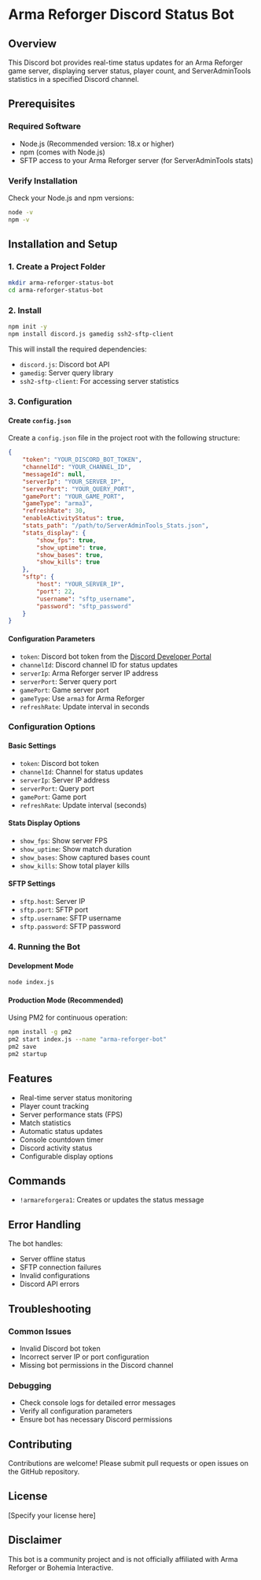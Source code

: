 # Arma Reforger Discord Status Bot

## Overview
This Discord bot provides real-time status updates for an Arma Reforger game server, displaying server status, player count, and ServerAdminTools statistics in a specified Discord channel.

## Prerequisites

### Required Software
- Node.js (Recommended version: 18.x or higher)
- npm (comes with Node.js)
- SFTP access to your Arma Reforger server (for ServerAdminTools stats)

### Verify Installation
Check your Node.js and npm versions:
```bash
node -v
npm -v
```

## Installation and Setup

### 1. Create a Project Folder
```bash
mkdir arma-reforger-status-bot
cd arma-reforger-status-bot
```

### 2. Install
```bash
npm init -y
npm install discord.js gamedig ssh2-sftp-client
```

This will install the required dependencies:
- `discord.js`: Discord bot API
- `gamedig`: Server query library
- `ssh2-sftp-client`: For accessing server statistics

### 3. Configuration

#### Create `config.json`
Create a `config.json` file in the project root with the following structure:

```json
{
    "token": "YOUR_DISCORD_BOT_TOKEN",
    "channelId": "YOUR_CHANNEL_ID",
    "messageId": null,
    "serverIp": "YOUR_SERVER_IP",
    "serverPort": "YOUR_QUERY_PORT",
    "gamePort": "YOUR_GAME_PORT",
    "gameType": "arma3",
    "refreshRate": 30,
    "enableActivityStatus": true,
    "stats_path": "/path/to/ServerAdminTools_Stats.json",
    "stats_display": {
        "show_fps": true,
        "show_uptime": true,
        "show_bases": true,
        "show_kills": true
    },
    "sftp": {
        "host": "YOUR_SERVER_IP",
        "port": 22,
        "username": "sftp_username",
        "password": "sftp_password"
    }
}
```

#### Configuration Parameters
- `token`: Discord bot token from the [Discord Developer Portal](https://discord.com/developers/applications)
- `channelId`: Discord channel ID for status updates
- `serverIp`: Arma Reforger server IP address
- `serverPort`: Server query port
- `gamePort`: Game server port
- `gameType`: Use `arma3` for Arma Reforger
- `refreshRate`: Update interval in seconds

### Configuration Options

#### Basic Settings
- `token`: Discord bot token
- `channelId`: Channel for status updates
- `serverIp`: Server IP address
- `serverPort`: Query port
- `gamePort`: Game port
- `refreshRate`: Update interval (seconds)

#### Stats Display Options
- `show_fps`: Show server FPS
- `show_uptime`: Show match duration
- `show_bases`: Show captured bases count
- `show_kills`: Show total player kills

#### SFTP Settings
- `sftp.host`: Server IP
- `sftp.port`: SFTP port
- `sftp.username`: SFTP username
- `sftp.password`: SFTP password

### 4. Running the Bot

#### Development Mode
```bash
node index.js
```

#### Production Mode (Recommended)
Using PM2 for continuous operation:
```bash
npm install -g pm2
pm2 start index.js --name "arma-reforger-bot"
pm2 save
pm2 startup
```

## Features

- Real-time server status monitoring
- Player count tracking
- Server performance stats (FPS)
- Match statistics
- Automatic status updates
- Console countdown timer
- Discord activity status
- Configurable display options

## Commands

- `!armareforgera1`: Creates or updates the status message

## Error Handling

The bot handles:
- Server offline status
- SFTP connection failures
- Invalid configurations
- Discord API errors

## Troubleshooting

### Common Issues
- Invalid Discord bot token
- Incorrect server IP or port configuration
- Missing bot permissions in the Discord channel

### Debugging
- Check console logs for detailed error messages
- Verify all configuration parameters
- Ensure bot has necessary Discord permissions

## Contributing
Contributions are welcome! Please submit pull requests or open issues on the GitHub repository.

## License
[Specify your license here]

## Disclaimer
This bot is a community project and is not officially affiliated with Arma Reforger or Bohemia Interactive.

